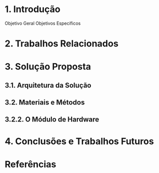 # 1. Introdução
Objetivo Geral
Objetivos Específicos
# 2. Trabalhos Relacionados
# 3. Solução Proposta
## 3.1. Arquitetura da Solução
## 3.2. Materiais e Métodos
## 3.2.2. O Módulo de Hardware
# 4. Conclusões e Trabalhos Futuros
# Referências
